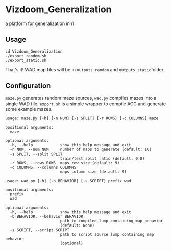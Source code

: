 # Vizdoom_Generalization
a platform for generalization in rl
## Usage

```
cd Vizdoom_Generalization
./export_random.sh
./export_static.sh
```

That's it! WAD map files will be in `outputs_random`  and  `outputs_static`folder.


## Configuration

`maze.py` generates random maze sources, `wad.py` compiles mazes into a single WAD file. `export.sh` is a simple wrapper to compile ACC and generate some example mazes.

```
usage: maze.py [-h] [-n NUM] [-s SPLIT] [-r ROWS] [-c COLUMNS] maze

positional arguments:
  maze

optional arguments:
  -h, --help            show this help message and exit
  -n NUM, --num NUM     number of maps to generate (default: 10)
  -s SPLIT, --split SPLIT
                        train/test split ratio (default: 0.8)
  -r ROWS, --rows ROWS  maps row size (default: 9)
  -c COLUMNS, --columns COLUMNS
                        maps column size (default: 9)
```

```
usage: wad.py [-h] [-b BEHAVIOR] [-s SCRIPT] prefix wad

positional arguments:
  prefix
  wad

optional arguments:
  -h, --help            show this help message and exit
  -b BEHAVIOR, --behavior BEHAVIOR
                        path to compiled lump containing map behavior
                        (default: None)
  -s SCRIPT, --script SCRIPT
                        path to script source lump containing map behavior
                        (optional)
```

